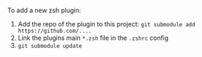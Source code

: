To add a new zsh plugin:

1. Add the repo of the plugin to this project: `git submodule add https://github.com/....`
2. Link the plugins main `*.zsh` file in the `.zshrc` config
3. `git submodule update`